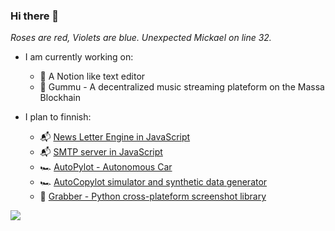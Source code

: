 ### Hi there 👋



_Roses are red, Violets are blue. Unexpected Mickael on line 32._

- I am currently working on:
    - 📰 A Notion like text editor
    - 🎵 Gummu - A decentralized music streaming plateform on the Massa Blockhain 


- I plan to finnish:
     - 📬 [News Letter Engine in JavaScript](https://github.com/mickael-btc/amandus)
     - 📬 [SMTP server in JavaScript](https://github.com/mickael-btc/node-mailin)
     - 🏎️ [AutoPylot - Autonomous Car](https://github.com/Autonomobile/AutoPylot)
     - 🏎️ [AutoCopylot simulator and synthetic data generator](https://github.com/Autonomobile/AutoCopylot)
     - 📸 [Grabber - Python cross-plateform screenshot library](https://github.com/mickael-btc/grabber)

 
<img src="https://github-readme-stats.vercel.app/api?username=mickael-btc&show_icons=true&count_private=true&hide_border=true"></img>
